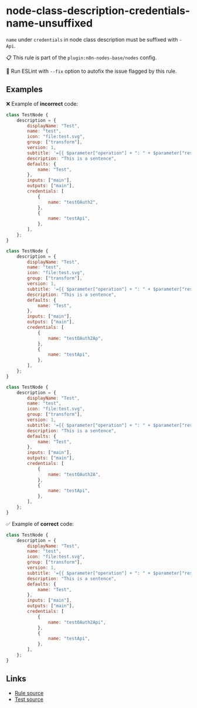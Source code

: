 [//]: # "File generated from a template. Do not edit this file directly."

# node-class-description-credentials-name-unsuffixed

`name` under `credentials` in node class description must be suffixed with `-Api`.

📋 This rule is part of the `plugin:n8n-nodes-base/nodes` config.

🔧 Run ESLint with `--fix` option to autofix the issue flagged by this rule.

## Examples

❌ Example of **incorrect** code:

```js
class TestNode {
	description = {
		displayName: "Test",
		name: "test",
		icon: "file:test.svg",
		group: ["transform"],
		version: 1,
		subtitle: '={{ $parameter["operation"] + ": " + $parameter["resource"] }}',
		description: "This is a sentence",
		defaults: {
			name: "Test",
		},
		inputs: ["main"],
		outputs: ["main"],
		credentials: [
			{
				name: "testOAuth2",
			},
			{
				name: "testApi",
			},
		],
	};
}

class TestNode {
	description = {
		displayName: "Test",
		name: "test",
		icon: "file:test.svg",
		group: ["transform"],
		version: 1,
		subtitle: '={{ $parameter["operation"] + ": " + $parameter["resource"] }}',
		description: "This is a sentence",
		defaults: {
			name: "Test",
		},
		inputs: ["main"],
		outputs: ["main"],
		credentials: [
			{
				name: "testOAuth2Ap",
			},
			{
				name: "testApi",
			},
		],
	};
}

class TestNode {
	description = {
		displayName: "Test",
		name: "test",
		icon: "file:test.svg",
		group: ["transform"],
		version: 1,
		subtitle: '={{ $parameter["operation"] + ": " + $parameter["resource"] }}',
		description: "This is a sentence",
		defaults: {
			name: "Test",
		},
		inputs: ["main"],
		outputs: ["main"],
		credentials: [
			{
				name: "testOAuth2A",
			},
			{
				name: "testApi",
			},
		],
	};
}
```

✅ Example of **correct** code:

```js
class TestNode {
	description = {
		displayName: "Test",
		name: "test",
		icon: "file:test.svg",
		group: ["transform"],
		version: 1,
		subtitle: '={{ $parameter["operation"] + ": " + $parameter["resource"] }}',
		description: "This is a sentence",
		defaults: {
			name: "Test",
		},
		inputs: ["main"],
		outputs: ["main"],
		credentials: [
			{
				name: "testOAuth2Api",
			},
			{
				name: "testApi",
			},
		],
	};
}
```

## Links

- [Rule source](../../lib/rules/node-class-description-credentials-name-unsuffixed.ts)
- [Test source](../../tests/node-class-description-credentials-name-unsuffixed.test.ts)
